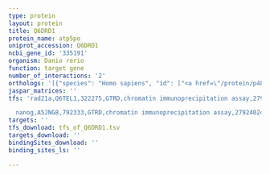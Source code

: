 ```yaml
---
type: protein
layout: protein
title: Q6DRD1
protein_name: atp5po
uniprot_accession: Q6DRD1
ncbi_gene_id: '335191'
organism: Danio rerio
function: target gene
number_of_interactions: '2'
orthologs: '[{"species": "Homo sapiens", "id": ["<a href=\"/protein/p48047\">P48047</a>"]}, {"species": "Mus musculus", "id": ["<a href=\"/protein/q9db20\">Q9DB20</a>"]}, {"species": "Rattus norvegicus", "id": ["<a href=\"/protein/q06647\">Q06647</a>"]}, {"species": "Drosophila melanogaster", "id": ["<a href=\"/protein/q24439\">Q24439</a>"]}, {"species": "Caenorhabditis elegans", "id": ["<a href=\"/protein/q7jng1\">Q7JNG1</a>"]}, {"species": "Saccharomyces cerevisiae", "id": ["<a href=\"/protein/p09457\">P09457</a>"]}]'
jaspar_matrices: ''
tfs: 'rad21a,Q6TEL1,322275,GTRD,chromatin immunoprecipitation assay,27924024%5Buid%5D,No

  nanog,A5JNG8,792333,GTRD,chromatin immunoprecipitation assay,27924024%5Buid%5D,No'
targets: ''
tfs_download: tfs_of_Q6DRD1.tsv
targets_download: ''
bindingSites_download: ''
binding_sites_ls: ''

---
```

